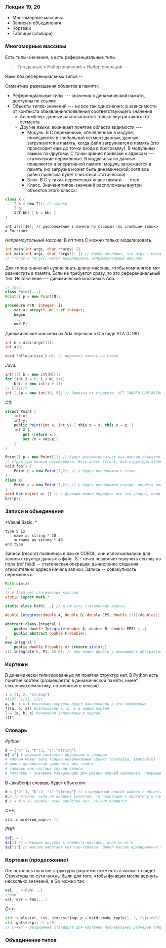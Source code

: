 ### Лекции 19, 20

* Многомерные массивы
* Записи и объединения
* Кортежи
* Таблицы (словари)

### Многомерные массивы

Есть типы-значения, а есть референциальные типы.
> Тип данных = Набор значений + Набор операций

Язык без референциальных типов -- 

Семантика размещения объектов в памяти:
* Референциальные типы --- значения в динамической памяти, доступны по ссылке
* Объекты типов-значений --- не все так однозначно: в зависимости от контекста объявления/появления соответствующего значения
	* Ассемблер: данные располагаются только внутри какого-то сегмента
	* Другие языки: возникает понятие области видимости --- 
		* Модуль. В С переменные, объявленные в модуле, помещаются в глобальный сегмент данных, данные загружаются в память, когда файл загружается в память (это происходит еще до точки входа в программу). В модульных языках по-другому. С точки зрения привязки к адресам --- статические переменные. В модульных яп данные появляются в оперативной памяти: модуль загружается в память (но загрузка может быть динамической, хотя все равно привязка будет считаться статической)
		* Блок. В С у таких переменных класс памяти --- стек. 
		* Класс. Значеня типов-значений расположены внутри объектов этого класса.
```C#
class X {
	T a = new T(); // ссылка
	T b;
	X(T bb) { b = bb; }
}
```
```
int a[2][10]; // расположение в памяти по строкам (по столбцам только в Fortran)
```

*Непрямоугольный массив:*
В яп типа С можно только моделировать.
```C
int main(int argc, char **argv) {}
int main(int argc, char *argv[]) {} // более наглядно, что argv - массив из указателей. здесь argv константный, в отличие от **argv, хотя они почти эквивалентны.
// **argv и *argv[] могут моделировать непрямоугольные массивы
```
Для типов-значений нужно знать длину массива, чтобы компилятор мог разместить в памяти. Если не требуется сразу, то это референциальный тип. Исключение --- динамические массивы в Ada.
```Java
// Java
class Point{...}
Point[] p = new Point[N];
```
```Ada
procedure P(N: integer) is
	var a: array(0..N-1) of integer;
	begin
	...
	end P;
```
Динамические массивы из Ada перешли в C в виде VLA (C 99).
```C
int n = atoi(argv[1]);
int a[n];

void *alloca(size_t n); // выделяет память на стеке
```
*Java:*
```Java
int[][] b = new int[N][];
for (int i = 0; i < N; i++) 
	b[i] = new int[i + 1];
// b[i][j]
int [,]a = new int[10, 5]; // Заметка от студента: НЕТ ТАКОГО СИНТАКСИСА В JAVA!
```
*C#:*
```C#
struct Point {
	int x;
	int y;
	public Point(int x, int y) { this.x = x; this.y = y; }
	int X {
		get {return x;}
		set {x = value;}
	}
}

Point[] p = new Point[1]; // будет рассматриваться как массив объектов структур, семантика типа-значения (если бы Point был классом, то это был бы массив ссылок, и памяти затрачивалось бы больше)
// структуры нельзя наследовать. Есть класс struct, все структуры являются неявными наследниками этого класса
void foo() {
	Point p = new Point(1,2); // р будет расположен в стеке
}
class X{
	Point p = new Point(1,2); // p будет расположен внутри  объекта класса
}
void bar(object o) {} // в функцию можно передать все что угодно, если речь об ООП
bar(p);
```
### Записи и объединения
*Visual Basic: *
```Basic
type S is
	name as string * 20
	surname as string * 40
end type
```
Записи (record) появились в языке COBOL, они использовались для записи структур данных в файл.
S. : точка позволяет получить ссылку на поле (ref field) -- статическая операция, вычисление смщения относительно адреса начала записи.
Запись -- совокупность переменных.
```Java
Math.sin(x)
...
// в Java нет статических классов
static import Math.*
```
```C#
static class Path{...} // в С# есть статические классы
```
```C#
double Integrate(double A, double B, double EPS, double (*()(double)))
```
```Java
abstract class Integral {
	public double Integrate(double A, double B, double EPS) {..}
	public abstract double F(double);
}
new Integral {
	public double F(double x) {return sin(x);}
}().Integrate(0, PI, 1E-6); // new можно делать у анонимного абстрактного класса, у просто абстрактного нельзя
```
### Кортежи
В динамически типизированных яп понятия структур нет.
В Python есть понятие кортеж (размещаетяс в динамической памяти, имеет ссылочую семантику, но менятьего нельзя)
```python
l = (1, 2, "string")
#l[0], l[1], l[2]
a, b, s = l #значения кортежа будут распакованы в эти переменные
f((a, b, s)) #запаковали a, b, s в новый кортеж
l = (a, b, s) #значения запакованы в кортеж
f(l)
```
### Словарь
*Python:*
```python
d = {"a":1, "b":2, "s":"string"}
d["a"] # обычный синтаксис обращения к словарю
# ключом может быть только неизменяемый объект (hashable, immutable)
# можно динамически вычислять имя записи
# словарь как частный случай записи
# коллизии - значение хэш-функции для разных ключей одинаково. Разрешение коллизий
```
В JavaScript словарь будет объектом:
```JavaScript
d = {"a":1, "b":2, "s":"string"} // стандартный способ работы с объектами, так задается любой объект, объект по определению является словарем
d.a // чтение: если не найдено свойство, то переходим к прототипу и так далее
d.с = d.s // запись: если свойства нет, то оно появится
```
*C++:*
```C
std::unordered_map<>; // 
```
*PHP:*
```PHP
$a[] = 1  
$a[1] // операция доступа к элементу массива, если он есть
$a["1"] // массив работает как хэш-таблица. Любой массив одновременно является хэш-таблицей с внутренним разрешением коллизий
```
### Кортежи (продолжение)
*Go:* осталось понятие структуры (кортежи тоже есть в каком-то виде). Структуры по сути нужны были для того, чтобы функция могла вернуть несколько значений, в Go можно так:
```Go
val, _ = Fun(...)
//или
val, err = Fun(...)
```
*C++:*
```C++
std::tuple<int, int, std::string> p = mstd::make_tuple(1, 2, "string"/*const char* -> std::string*/);
std::get<0>(p); // p[0]
// C++14 - расширение стандарта для кортежей произвольных размеров (переменный список параметров в шаблоне)
```
### Объединение типов



